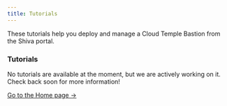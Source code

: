 ```yaml
---
title: Tutorials
---
```


These tutorials help you deploy and manage a Cloud Temple Bastion from the Shiva portal.


<div className="card">
  <h3>Tutorials</h3>
  <p>No tutorials are available at the moment, but we are actively working on it. Check back soon for more information!</p>
  <a href="../" className="card-link">Go to the Home page &rarr;</a>
</div>
